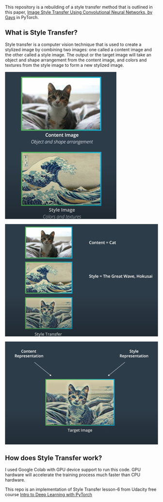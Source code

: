
This repository is a rebuilding of a style transfer method that is outlined in this paper, [Image Style Transfer Using Convolutional Neural Networks, by Gays](https://www.cv-foundation.org/openaccess/content_cvpr_2016/papers/Gatys_Image_Style_Transfer_CVPR_2016_paper.pdf) in PyTorch.


## What is Style Transfer?

Style transfer is a computer vision technique that is used to create a stylized image by combining two images: one called a content image and the other called a style image. The output or the target image will take an object and shape arrangement from the content image, and colors and textures from the style image to form a new stylized image.

![](readme-images/style-transfer.png)

![](readme-images/style-transfer2.png)

![](readme-images/target-image.png)


## How does Style Transfer work?







I used Google Colab with GPU device support to run this code. GPU hardware will accelerate the training process much faster than CPU hardware.

This repo is an implementation of Style Transfer lesson-6 from Udacity free course [Intro to Deep Learning with PyTorch](https://www.udacity.com/course/deep-learning-pytorch--ud188) 